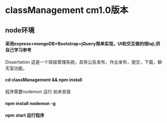 # classManagement cm1.0版本
## node环境
#### 采用express+mongoDB+Bootstrap+jQuery简单实现，UI和交互做的很laji,供自己学习参考
Dissertation
这是一个班级管理系统，具有公告发布，作业发布，提交，下载，聊天室功能，

#### cd classManagement && npm install
程序需要nodemon 运行
如未安装
#### npm install nodemon -g
#### npm start 运行程序




